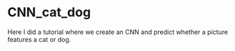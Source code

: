 # CNN_cat_dog
Here I did a tutorial where we create an CNN and predict whether a picture features a cat or dog.
